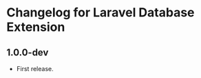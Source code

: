 Changelog for Laravel Database Extension
========================================

1.0.0-dev
------------------

- First release.
